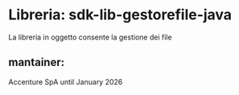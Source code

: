 # **Libreria**: sdk-lib-gestorefile-java
 La libreria in oggetto consente la gestione dei  file

## mantainer:
 Accenture SpA until January 2026